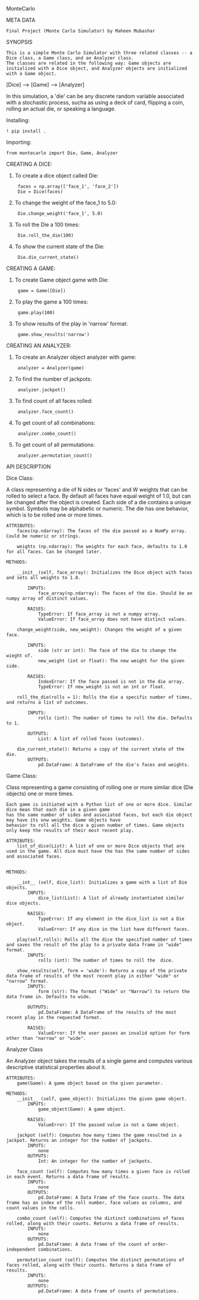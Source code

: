 MonteCarlo


META DATA

    Final Project (Monte Carlo Simulator) by Maheen Mubashar

SYNOPSIS

    This is a simple Monte Carlo Simulator with three related classes -- a Dice class, a Game class, and an Analyzer class.
    The classes are related in the following way: Game objects are initialized with a Dice object, and Analyzer objects are initialized with a Game object.

[Dice] --> [Game] --> [Analyzer]

In this simulation, a 'die' can be any discrete random variable associated with a stochastic process, sucha as using a deck of card, flipping a coin, rolling an actual die, or speaking a language.

Installing:

    ! pip install .

Importing:

    from montecarlo import Die, Game, Analyzer


CREATING A DICE:

1. To create a dice object called Die:

        faces = np.array(['face_1', 'face_2'])
        Die = Dice(faces)


2. To change the weight of the face_1 to 5.0:

        Die.change_weight('face_1', 5.0)


3. To roll the Die a 100 times:

        Die.roll_the_die(100)


4. To show the current state of the Die:

        Die.die_current_state()


CREATING A GAME:

1. To create Game object game with Die:

        game = Game([Die])


2. To play the game a 100 times:

        game.play(100)


3. To show results of the play in 'narrow' format:

        game.show_results('narrow')


CREATING AN ANALYZER:

1. To create an Analyzer object analyzer with game:

        analyzer = Analyzer(game)


2. To find the number of jackpots:

        analyzer.jackpot()


3. To find count of all faces rolled:

        analyzer.face_count()


4. To get count of all combinations:

        analyzer.combo_count()


5. To get count of all permutations:

        analyzer.permutation_count()



API DESCRIPTION

Dice Class:

A class representing a die of N sides or 'faces' and W weights that can be rolled to select a face. By default 
    all faces have equal weight of 1.0, but can be changed after the object is created. Each side of a die contains a
    unique symbol. Symbols may be alphabetic or numeric. The die has one behavior, which is to be rolled one or more times.
    
    ATTRIBUTES:
        faces(np.ndarray): The faces of the die passed as a NumPy array. Could be numeric or strings.
        
        weights (np.ndarray): The weights for each face, defaults to 1.0 for all faces. Can be changed later.
        
    METHODS:
        
        __init__(self, face_array): Initializes the Dice object with faces and sets all weights to 1.0.
        
            INPUTS: 
                face_array(np.ndarray): The faces of the die. Should be an numpy array of distinct values.
            
            RAISES:
                TypeError: If face_array is not a numpy array.
                ValueError: If face_array does not have distinct values.
        
        change_weight(side, new_weight): Changes the weight of a given face.
        
            INPUTS:
                side (str or int): The face of the die to change the wieght of.
                new_weight (int or float): The new weight for the given side.
                
            RAISES:
                IndexError: If the face passed is not in the die array.
                TypeError: If new_weight is not an int or float.
            
        roll_the_die(rolls = 1): Rolls the die a specific number of times, and returns a list of outcomes.
        
            INPUTS:
                rolls (int): The number of times to roll the die. Defaults to 1.
        
            OUTPUTS: 
                List: A list of rolled faces (outcomes).
            
        die_current_state(): Returns a copy of the current state of the die.
            OUTPUTS:
                pd.DataFrame: A DataFrame of the die's faces and weights.
                
 
Game Class:

Class representing a game consisting of rolling one or more similar dice (Die objects) one or more times. 
    
    Each game is initiated with a Python list of one or more dice. Similar dice mean that each die in a given game 
    has the same number of sides and associated faces, but each die object may have its onw weights. Game objects have 
    behavior to roll all the dice a given number of times. Game objects only keep the results of their most recent play.
    
    ATTRIBUTES:
        list_of_dice(List): A list of one or more Dice objects that are used in the game. All dice must have the has the same number of sides and associated faces.
        
    
    METHODS:
        
        __int__ (self, dice_list): Initializes a game with a list of Die objects.
            INPUTS:
                dice_list(List): A list of already instantiated similar dice objects.
            
            RAISES: 
                TypeError: If any element in the dice_list is not a Die object.
                ValueError: If any dice in the list have different faces.
                
        play(self,rolls): Rolls all the dice the specified number of times and saves the result of the play to a private data frame in "wide" format.
            INPUTS:
                rolls (int): The number of times to roll the  dice.
        
        show_results(self, form = 'wide'): Returns a copy of the private data frame of results of the most recent play in either "wide" or "narrow" format.
            INPUTS: 
                form (str): The format ("Wide" or "Narrow") to return the data frame in. Defaults to wide. 
        
            OUTPUTS:
                pd.DataFrame: A DataFrame of the results of the most recent play in the requested format.
            
            RAISES:
                ValueError: If the user passes an invalid option for form other than "narrow" or "wide".
                
Analyzer Class

An Analyzer object takes the results of a single game and computes various descriptive statistical properties about it.
    
    ATTRIBUTES:
        game(Game): A game object based on the given parameter.        
 
    METHODS:
        __init__ (self, game_object): Initializes the given game object.
            INPUTS: 
                game_object(Game): A game object.
        
            RAISES:
                ValueError: If the passed value is not a Game object.
        
        jackpot (self): Computes how many times the game resulted in a jackpot. Returns an integer for the number of jackpots.
            INPUTS:
                none
            OUTPUTS:
                Int: An integer for the number of jackpots.
        
        face_count (self): Computes how many times a given face is rolled in each event. Returns a data frame of results.
            INPUTS:
                none
            OUTPUTS: 
                pd.DataFrame: A Data Frame of the face counts. The data frame has an index of the roll number, face values as columns, and count values in the cells.  
        
        combo_count (self): Computes the distinct combinations of faces rolled, along with their counts. Returns a data frame of results.
            INPUTS:
                none
            OUTPUTS:
                pd.DataFrame: A data frame of the count of order-independent combinations. 
                
        permutation_count (self): Computes the distinct permutations of faces rolled, along with their counts. Returns a data frame of results.
            INPUTS:
                none
            OUTPUTS:
                pd.DataFrame: A data frame of counts of permutations.
    
